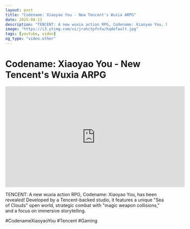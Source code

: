 ```yaml
---
layout: post
title: "Codename: Xiaoyao You - New Tencent's Wuxia ARPG"
date: 2025-08-12
description: "TENCENT: A new wuxia action RPG, Codename: Xiaoyao You, has been revealed! Developed by a Tencent-backed studio, it features a unique \"Sea of Clouds\" ..."
image: "https://i3.ytimg.com/vi/jrahctpfnfw/hqdefault.jpg"
tags: [youtube, video]
og_type: "video.other"
---
```


<script type="application/ld+json">
{
  "@context": "http://schema.org",
  "@type": "VideoObject",
  "name": "Codename: Xiaoyao You - New Tencent's Wuxia ARPG",
  "description": "TENCENT: A new wuxia action RPG, Codename: Xiaoyao You, has been revealed! Developed by a Tencent-backed studio, it features a unique \\\"Sea of Clouds\\\" open world, strategic combat with \\\"magic weapon collisions,\\\" and a focus on immersive storytelling.\n\n#CodenameXiaoyaoYou #Tencent #Gaming",
  "thumbnailUrl": "https://i3.ytimg.com/vi/jrahctpfnfw/hqdefault.jpg",
  "uploadDate": "2025-08-12T01:27:14",
  "embedUrl": "https://www.youtube.com/embed/jrahctpfnfw",
  "publisher": {
    "@type": "Person",
    "name": "Celo Zaga"
  },
  "mainEntityOfPage": {
    "@type": "WebPage",
    "@id": "https://celozaga.github.io/2025/08/12/codename:-xiaoyao-you---new-tencent's-wuxia-arpg-jrahctpfnfw.html"
  },
  "duration": "PT0M0S"
}
</script>

<script type="application/ld+json">
{
  "@context": "http://schema.org",
  "@type": "BlogPosting",
  "headline": "Codename: Xiaoyao You - New Tencent's Wuxia ARPG",
  "image": "https://i3.ytimg.com/vi/jrahctpfnfw/hqdefault.jpg",
  "publisher": {
    "@type": "Person",
    "name": "Celo Zaga"
  },
  "url": "https://celozaga.github.io/2025/08/12/codename:-xiaoyao-you---new-tencent's-wuxia-arpg-jrahctpfnfw.html",
  "datePublished": "2025-08-12T01:27:14",
  "dateCreated": "2025-08-12T01:27:14",
  "dateModified": "2025-08-12T01:27:14",
  "description": "TENCENT: A new wuxia action RPG, Codename: Xiaoyao You, has been revealed! Developed by a Tencent-backed studio, it features a unique \\\"Sea of Clouds\\\" ...",
  "author": {
    "@type": "Person",
    "name": "Celo Zaga"
  },
  "mainEntityOfPage": {
    "@type": "WebPage",
    "@id": "https://celozaga.github.io/2025/08/12/codename:-xiaoyao-you---new-tencent's-wuxia-arpg-jrahctpfnfw.html"
  }
}
</script>

<h1 class="youtube-post-title">Codename: Xiaoyao You - New Tencent's Wuxia ARPG</h1>

<iframe width="560" height="315" src="https://www.youtube.com/embed/jrahctpfnfw" class="youtube-post-embed" frameborder="0" allowfullscreen></iframe>

<p class="youtube-post-description">TENCENT: A new wuxia action RPG, Codename: Xiaoyao You, has been revealed! Developed by a Tencent-backed studio, it features a unique "Sea of Clouds" open world, strategic combat with "magic weapon collisions," and a focus on immersive storytelling.

#CodenameXiaoyaoYou #Tencent #Gaming</p>

